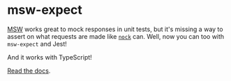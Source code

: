# msw-expect

[MSW](https://mswjs.io/) works great to mock responses in unit tests, but it's missing a way to assert on what requests are made like [`nock`](https://github.com/nock/nock) can. Well, now you can too with `msw-expect` and Jest!

And it works with TypeScript!

[Read the docs](https://andersdjohnson.github.io/msw-expect/).
